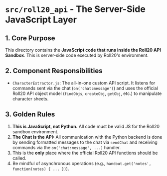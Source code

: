 # `src/roll20_api` - The Server-Side JavaScript Layer

## 1. Core Purpose

This directory contains the **JavaScript code that runs inside the Roll20 API Sandbox**. This is server-side code executed by Roll20's environment.

## 2. Component Responsibilities

*   `CharacterExtractor.js`: The all-in-one custom API script. It listens for commands sent via the chat (`on('chat:message')`) and uses the official Roll20 API object model (`findObjs`, `createObj`, `getObj`, etc.) to manipulate character sheets.

## 3. Golden Rules

1.  **This is JavaScript, not Python.** All code must be valid JS for the Roll20 sandbox environment.
2.  **The Chat is the API:** All communication with the Python backend is done by sending formatted messages to the chat via `sendChat` and receiving commands via the `on('chat:message', ...)` handler.
3.  This is the **only** place where the official Roll20 API functions should be called.
4.  Be mindful of asynchronous operations (e.g., `handout.get('notes', function(notes) { ... })`).